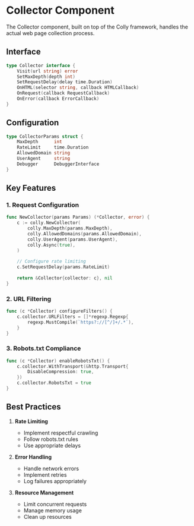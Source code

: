 # Collector Component

The Collector component, built on top of the Colly framework, handles the actual web page collection process.

## Interface

```go
type Collector interface {
    Visit(url string) error
    SetMaxDepth(depth int)
    SetRequestDelay(delay time.Duration)
    OnHTML(selector string, callback HTMLCallback)
    OnRequest(callback RequestCallback)
    OnError(callback ErrorCallback)
}
```

## Configuration

```go
type CollectorParams struct {
    MaxDepth      int
    RateLimit     time.Duration
    AllowedDomain string
    UserAgent     string
    Debugger      DebuggerInterface
}
```

## Key Features

### 1. Request Configuration

```go
func NewCollector(params Params) (*Collector, error) {
    c := colly.NewCollector(
        colly.MaxDepth(params.MaxDepth),
        colly.AllowedDomains(params.AllowedDomain),
        colly.UserAgent(params.UserAgent),
        colly.Async(true),
    )
    
    // Configure rate limiting
    c.SetRequestDelay(params.RateLimit)
    
    return &Collector{collector: c}, nil
}
```

### 2. URL Filtering

```go
func (c *Collector) configureFilters() {
    c.collector.URLFilters = []*regexp.Regexp{
        regexp.MustCompile(`https?://[^/]+/.*`),
    }
}
```

### 3. Robots.txt Compliance

```go
func (c *Collector) enableRobotsTxt() {
    c.collector.WithTransport(&http.Transport{
        DisableCompression: true,
    })
    c.collector.RobotsTxt = true
}
```

## Best Practices

1. **Rate Limiting**
   - Implement respectful crawling
   - Follow robots.txt rules
   - Use appropriate delays

2. **Error Handling**
   - Handle network errors
   - Implement retries
   - Log failures appropriately

3. **Resource Management**
   - Limit concurrent requests
   - Manage memory usage
   - Clean up resources
